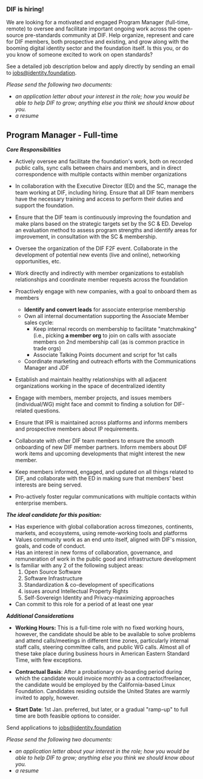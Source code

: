 ### DIF is hiring! 

We are looking for a motivated and engaged  Program Manager (full-time, remote) to oversee and facilitate important ongoing work across 
the open-source pre-standards community at DIF. Help organize, represent and care for DIF members, both prospective and existing, and grow 
along with the booming digital identity sector and the foundation itself. Is this you, or do you know of someone excited to work on open standards? 

See a detailed job description below and apply directly by sending an email to jobs@identity.foundation.

*Please send the following two documents:*
* *an application letter about your interest in the role; how you would be able to help DIF to grow; anything else you think we should know about you.* 
* *a resume* 


## **Program Manager - Full-time**
**_Core Responsibilities_**

* Actively oversee and facilitate the foundation's work, both on recorded public calls, sync calls between chairs and members, and in direct correspondence with multiple contacts within member organizations 

* In collaboration with the Executive Director (ED) and the SC, manage the team working at DIF, including hiring. Ensure that all DIF team members have the necessary training and access to perform their duties and support the foundation. 

* Ensure that the DIF team is continuously improving the foundation and make plans based on the strategic targets set by the SC & ED. Develop an evaluation method to assess program strengths and identify areas for improvement, in consultation with the SC & membership. 
 
* Oversee the organization of the DIF F2F event. Collaborate in the development of potential new events (live and online), networking opportunities, etc. 


* Work directly and indirectly with member organizations to establish relationships and coordinate member requests across the foundation  

* Proactively engage with new companies, with a goal to onboard them as members 
    * **Identify and convert leads** for associate enterprise membership
    * Own all internal documentation supporting the Associate Member sales cycle:
        * Keep internal records on membership to facilitate "matchmaking" (i.e.,  picking **a member org** to join on calls with associate members on 2nd membership call (as is common practice in trade orgs)
        * Associate Talking Points document and script for 1st calls 
    * Coordinate marketing and outreach efforts with the Communications Manager and JDF
    
* Establish and maintain healthy relationships with all adjacent organizations working in the space of decentralized identity 
* Engage with members, member projects, and issues members (individual/WG) might face and commit to finding a solution for DIF-related questions. 
* Ensure that IPR is maintained across platforms and informs members and prospective members about IP requirements. 
* Collaborate with other DIF team members to ensure the smooth onboarding of new DIF member partners. Inform members about DIF work items and upcoming developments that might interest the new member.
* Keep members informed, engaged, and updated on all things related to DIF, and collaborate with the ED in making sure that members' best interests are being served.
* Pro-actively foster regular communications with multiple contacts within enterprise members.


**_The ideal candidate for this position:_**
* Has experience with global collaboration across timezones, continents, markets, and ecosystems, using remote-working tools and platforms 
* Values community work as an end unto itself, aligned with DIF's mission, goals, and code of conduct. 
* Has an interest in new forms of collaboration, governance, and remuneration of work in the public good and infrastructure development 
* Is familiar with any 2 of the following subject areas: 
    1. Open Source Software 
    2. Software Infrastructure
    3. Standardization & co-development of specifications 
    4. issues around Intellectual Property Rights
    5. Self-Sovereign Identity and Privacy-maximizing approaches
* Can commit to this role for a period of at least one year


**_Additional Considerations_**
* **Working Hours:**  This is a full-time role with no fixed working hours, however, the candidate should be able to be available to solve problems and attend calls/meetings in different time zones, particularly internal staff calls, steering committee calls, and public WG calls. Almost all of these take place during business hours in American Eastern Standard Time, with few exceptions.
* **Contractual Basis**: After a probationary on-boarding period during which the candidate would invoice monthly as a contractor/freelancer, the candidate would be employed by the California-based Linux Foundation. Candidates residing outside the United States are warmly invited to apply, however.

* **Start Date**: 1st Jan. preferred, but later, or a gradual "ramp-up" to full time are both feasible options to consider.

Send applications to jobs@identity.foundation


*Please send the following two documents:*
* *an application letter about your interest in the role; how you would be able to help DIF to grow; anything else you think we should know about you.* 
* *a resume* 

